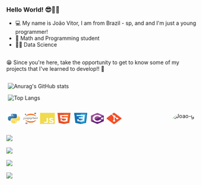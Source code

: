 ### Hello World! 😎✌🏻
- 💻 My name is João Vitor, I am from Brazil - sp, and and I'm just a young programmer!
- 💬 Math and Programming student
- 🧑‍💻 Data Science
##
😁 Since you're here, take the opportunity to get to know some of my projects that I've learned to develop!! 🥳
##
<div>
<p>

 <img> ![Anurag's GitHub stats](https://github-readme-stats.vercel.app/api?username=joaovsimplicio&count_private=true&show_icons=true&theme=tokyonight)</img>

<img> ![Top Langs](https://github-readme-stats.vercel.app/api/top-langs/?username=joaovsimplicio&layout=compact&theme=tokyonight)</img>
</p>
</div>

<div style="display: inline_block"><br>
  <img align="center" alt="Joao-Python" height="30" width="40" src="https://raw.githubusercontent.com/devicons/devicon/master/icons/python/python-original.svg">
 <img align="center" alt="Joao-Jupyter" height="30" width="40" src="https://raw.githubusercontent.com/devicons/devicon/master/icons/jupyter/jupyter-original-wordmark.svg">
  <img align="center" alt="Joao-Js" height="30" width="40" src="https://raw.githubusercontent.com/devicons/devicon/master/icons/javascript/javascript-plain.svg">
  <img align="center" alt="Joao-HTML" height="30" width="40" src="https://raw.githubusercontent.com/devicons/devicon/master/icons/html5/html5-original.svg">
  <img align="center" alt="Joao-CSS" height="30" width="40" src="https://raw.githubusercontent.com/devicons/devicon/master/icons/css3/css3-original.svg">
 <img align="center" alt="Joao-C#" height="30" width="40" src="https://raw.githubusercontent.com/devicons/devicon/master/icons/csharp/csharp-original.svg">
  <img align="center" alt="Joao-Git" height="30" width="40" src="https://raw.githubusercontent.com/devicons/devicon/master/icons/git/git-original.svg">

  
  
  <img align="right" alt="Joao-gif" height="150" style="border-radius:50px;" src="https://media2.giphy.com/media/v1.Y2lkPTc5MGI3NjExZTM5NDc2NGExZjE2OWQ2MzA1MTAwNzFlMDY5NzU0ZTFkY2VjZTU5YyZjdD1n/qgQUggAC3Pfv687qPC/giphy.gif">
  
</div>

##

   <a href="https://www.linkedin.com/in/joão-vitor-valerio-simplicio-b4919a270/" target="_blank"><img src="https://img.shields.io/badge/-LinkedIn-%230077B5?style=for-the-badge&logo=linkedin&logoColor=white" target="_blank"></a>
 
  <a href="mailto:joaovitorvs0309@gmail.com" target="_blank"><img src="https://img.shields.io/badge/Gmail-D14836?style=for-the-badge&logo=gmail&logoColor=white" target="_blank"></a>
 
 <a href="https://web.whatsapp.com/send?phone=5516992821613" target="_blank"><img src="https://img.shields.io/badge/WhatsApp-25D366?style=for-the-badge&logo=whatsapp&logoColor=white" target="_blank"></a>
 
  <a href="https://www.instagram.com/joaov_vs" target="_blank"><img src="https://img.shields.io/badge/-Instagram-%23E4405F?style=for-the-badge&logo=instagram&logoColor=white" target="_blank"></a>
     
